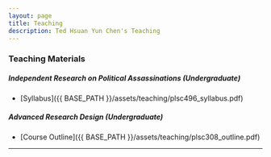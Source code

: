 ```yaml
---
layout: page
title: Teaching
description: Ted Hsuan Yun Chen's Teaching
---
```



### Teaching Materials
##### Independent Research on Political Assassinations (Undergraduate)
- [Syllabus]({{ BASE_PATH }}/assets/teaching/plsc496_syllabus.pdf)

##### Advanced Research Design (Undergraduate)
- [Course Outline]({{ BASE_PATH }}/assets/teaching/plsc308_outline.pdf)

---